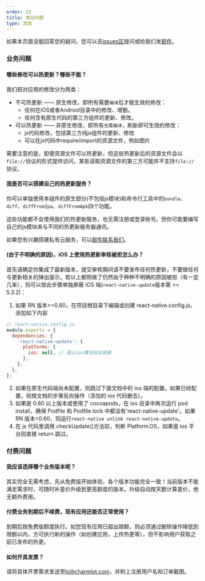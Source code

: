 ```yaml
---
order: 23
title: 常见问题
type: 其他
---
```


如果本页面没能回答您的疑问，您可以去[issues区](https://github.com/reactnativecn/react-native-pushy/issues)提问或给我们发[邮件](mailto:hi@charmlot.com)。

### 业务问题

#### 哪些修改可以热更新？哪些不能？

我们把对应用的修改分为两类：
- 不可热更新 —— 原生修改，即所有需要`编译`后才能生效的修改：
   - 任何在iOS或者Android目录中的修改、增删。
   - 任何含有原生代码的第三方组件的更新、修改。
- 可以热更新 —— 非原生修改，即所有`无需编译`，刷新即可生效的修改：
   - js代码修改，包括第三方纯js组件的更新、修改
   - 可以在js代码中require/import的资源文件，例如图片
  
需要注意的是，即便资源文件可以热更新，但这些热更新后的资源文件会以`file://`协议的形式提供访问，某些读取资源文件的第三方可能并不支持`file://`协议。


#### 我是否可以搭建自己的热更新服务？

你可以单独使用本组件的原生部分(不包括js模块)和命令行工具中的`bundle`、`diff`、`diffFromIpa`、`diffFromApk`四个功能。

这些功能都不会使用我们的热更新服务，也无需注册或登录账号。但你可能要编写自己的js模块来与不同的热更新服务器通讯。

如果您有兴趣搭建私有云服务，可以[邮件联系我们](mailto:hi@charmlot.com)。

#### (由于不明确的原因)，iOS 上使用热更新审核被拒怎么办？

首先请确定你集成了最新版本，提交审核期间请不要发布任何热更新，不要做任何与更新相关的弹出提示。若以上都照做了仍然由于种种不明确的原因被拒（有一定几率），则可以按此步骤单独屏蔽 iOS 端(`react-native-update`版本需 >= 5.3.2)：

1. 如果 RN 版本>=0.60，在项目根目录下编辑或创建 react-native.config.js，添加如下内容
```js
// react-native.config.js
module.exports = {
  dependencies: {
    'react-native-update': {
      platforms: {
        ios: null, // 阻止ios模块自动链接
      },
    },
  },
};
```

2. 如果在原生代码端尚未配置，则跳过下面文档中的 ios 端的配置。如果已经配置，则按文档的步骤反向操作（添加的 ios 代码删去）。
3. 如果是 0.60 以上版本或使用了 cocoapods，在 ios 目录中再次运行 pod install，确保 Podfile 和 Podfile.lock 中都没有'react-native-update'。如果 RN 版本<0.60，则运行`react-native unlink react-native-update`。
4. 在 js 代码里调用 checkUpdate()方法前，判断 Platform.OS，如果是 ios 平台则直接 return 跳过。

### 付费问题

#### 我应该选择哪个业务版本呢？

其实完全无需考虑，先从免费版开始体验，各个版本功能完全一致！当前版本不能满足需求时，可随时补差价升级到更高额度的版本。升级自动按天数计算差价，绝无额外费用。

#### 付费业务到期后不续费，现有应用还能否正常使用？

到期后按免费版额度执行。如您现有应用已超出限额，则必须通过删除操作降低到限额以内，方可执行新的操作（如创建应用，上传热更等），但不影响用户获取之前已发布的热更。

#### 如何开具发票？

请将具体开票需求发送至<hi@charmlot.com>，并附上注册用户名和订单截图。


